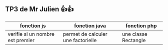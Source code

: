 ## **TP3** de Mr Julien :+1::+1:

**fonction js** | **fonction java** | **fonction php**
--------------- | ----------------- | ----------------
verifie si un nombre est premier | permet de calculer une factorielle | une classe Rectangle